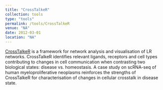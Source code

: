 ```yaml
---
title: "CrossTalkeR"
collection: tools
type: "tools"
permalink: /tools/CrossTalkeR
venue: "NA"
date: 2012-03-01
location: "NA"
---
```


[CrossTalkeR](https://github.com/CostaLab/CrossTalkeR) is a framework for network analysis and visualisation of LR networks. CrossTalkeR identifies relevant ligands, receptors and cell types contributing to changes in cell communication when contrasting two biological states: disease vs. homeostasis. A case study on scRNA-seq of human myeloproliferative neoplasms reinforces the strengths of CrossTalkeR for characterisation of changes in cellular crosstalk in disease state.
